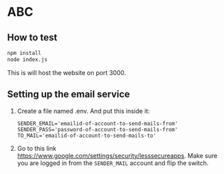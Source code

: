 # ABC

## How to test

```bash
npm install
node index.js
```

This is will host the website on port 3000.

## Setting up the email service

1. Create a file named .env. And put this inside it:
    ```
    SENDER_EMAIL='emailid-of-account-to-send-mails-from'
    SENDER_PASS='password-of-account-to-send-mails-from'
    TO_MAIL='emailid-of-account-to-send-mails-to'
    ```
2. Go to this link https://www.google.com/settings/security/lesssecureapps.
    Make sure you are logged in from the `SENDER_MAIL` account and flip the switch.

